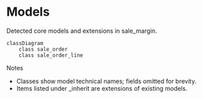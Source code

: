 # Models

Detected core models and extensions in sale_margin.

```mermaid
classDiagram
    class sale_order
    class sale_order_line
```

Notes
- Classes show model technical names; fields omitted for brevity.
- Items listed under _inherit are extensions of existing models.
